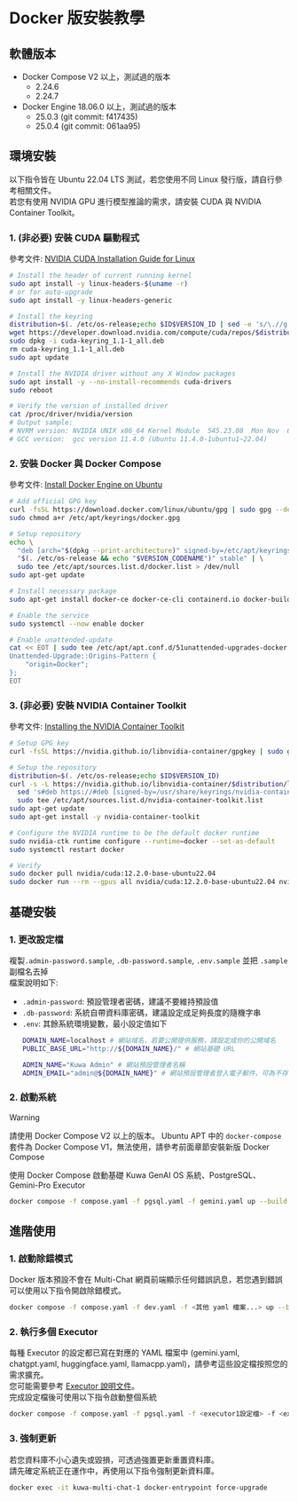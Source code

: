 # Docker 版安裝教學

## 軟體版本
- Docker Compose V2 以上，測試過的版本
  - 2.24.6
  - 2.24.7
- Docker Engine 18.06.0 以上，測試過的版本
  - 25.0.3 (git commit: f417435)
  - 25.0.4 (git commit: 061aa95)

## 環境安裝
以下指令皆在 Ubuntu 22.04 LTS 測試，若您使用不同 Linux 發行版，請自行參考相關文件。  
若您有使用 NVIDIA GPU 進行模型推論的需求，請安裝 CUDA 與 NVIDIA Container Toolkit。

### 1. (非必要) 安裝 CUDA 驅動程式

參考文件: [NVIDIA CUDA Installation Guide for Linux](https://docs.nvidia.com/cuda/cuda-installation-guide-linux/)

```sh
# Install the header of current running kernel
sudo apt install -y linux-headers-$(uname -r)
# or for auto-upgrade
sudo apt install -y linux-headers-generic

# Install the keyring
distribution=$(. /etc/os-release;echo $ID$VERSION_ID | sed -e 's/\.//g')
wget https://developer.download.nvidia.com/compute/cuda/repos/$distribution/x86_64/cuda-keyring_1.1-1_all.deb
sudo dpkg -i cuda-keyring_1.1-1_all.deb
rm cuda-keyring_1.1-1_all.deb
sudo apt update

# Install the NVIDIA driver without any X Window packages
sudo apt install -y --no-install-recommends cuda-drivers
sudo reboot

# Verify the version of installed driver
cat /proc/driver/nvidia/version
# Output sample:
# NVRM version: NVIDIA UNIX x86_64 Kernel Module  545.23.08  Mon Nov  6 23:49:37 UTC 2023
# GCC version:  gcc version 11.4.0 (Ubuntu 11.4.0-1ubuntu1~22.04)
```

### 2. 安裝 Docker 與 Docker Compose

參考文件: [Install Docker Engine on Ubuntu](https://docs.docker.com/engine/install/ubuntu/)
```sh
# Add official GPG key
curl -fsSL https://download.docker.com/linux/ubuntu/gpg | sudo gpg --dearmor -o /etc/apt/keyrings/docker.gpg
sudo chmod a+r /etc/apt/keyrings/docker.gpg

# Setup repository
echo \
  "deb [arch="$(dpkg --print-architecture)" signed-by=/etc/apt/keyrings/docker.gpg] https://download.docker.com/linux/ubuntu \
  "$(. /etc/os-release && echo "$VERSION_CODENAME")" stable" | \
  sudo tee /etc/apt/sources.list.d/docker.list > /dev/null
sudo apt-get update

# Install necessary package
sudo apt-get install docker-ce docker-ce-cli containerd.io docker-buildx-plugin docker-compose-plugin

# Enable the service
sudo systemctl --now enable docker

# Enable unattended-update
cat << EOT | sudo tee /etc/apt/apt.conf.d/51unattended-upgrades-docker
Unattended-Upgrade::Origins-Pattern {
    "origin=Docker";
};
EOT
```

### 3. (非必要) 安裝 NVIDIA Container Toolkit

參考文件: [Installing the NVIDIA Container Toolkit](https://docs.nvidia.com/datacenter/cloud-native/container-toolkit/latest/install-guide.html)

```sh
# Setup GPG key
curl -fsSL https://nvidia.github.io/libnvidia-container/gpgkey | sudo gpg --dearmor -o /usr/share/keyrings/nvidia-container-toolkit-keyring.gpg

# Setup the repository
distribution=$(. /etc/os-release;echo $ID$VERSION_ID)
curl -s -L https://nvidia.github.io/libnvidia-container/$distribution/libnvidia-container.list | \
  sed 's#deb https://#deb [signed-by=/usr/share/keyrings/nvidia-container-toolkit-keyring.gpg] https://#g' | \
  sudo tee /etc/apt/sources.list.d/nvidia-container-toolkit.list
sudo apt-get update
sudo apt-get install -y nvidia-container-toolkit

# Configure the NVIDIA runtime to be the default docker runtime
sudo nvidia-ctk runtime configure --runtime=docker --set-as-default
sudo systemctl restart docker

# Verify
sudo docker pull nvidia/cuda:12.2.0-base-ubuntu22.04
sudo docker run --rm --gpus all nvidia/cuda:12.2.0-base-ubuntu22.04 nvidia-smi
```

## 基礎安裝

### 1. 更改設定檔

複製`.admin-password.sample`, `.db-password.sample`, `.env.sample` 並把 `.sample` 副檔名去掉  
檔案說明如下:
- `.admin-password`: 預設管理者密碼，建議不要維持預設值
- `.db-password`: 系統自帶資料庫密碼，建議設定成足夠長度的隨機字串
- `.env`: 其餘系統環境變數，最小設定值如下
    ```sh
    DOMAIN_NAME=localhost # 網站域名，若要公開提供服務，請設定成你的公開域名
    PUBLIC_BASE_URL="http://${DOMAIN_NAME}/" # 網站基礎 URL

    ADMIN_NAME="Kuwa Admin" # 網站預設管理者名稱
    ADMIN_EMAIL="admin@${DOMAIN_NAME}" # 網站預設管理者登入電子郵件，可為不存在的電子郵件
    ```

### 2. 啟動系統

> [!WARNING]
> 請使用 Docker Compose V2 以上的版本。
> Ubuntu APT 中的 `docker-compose` 套件為 Docker Compose V1，無法使用，請參考前面章節安裝新版 Docker Compose

使用 Docker Compose 啟動基礎 Kuwa GenAI OS 系統、PostgreSQL、Gemini-Pro Executor
```sh
docker compose -f compose.yaml -f pgsql.yaml -f gemini.yaml up --build
```

## 進階使用

### 1. 啟動除錯模式
Docker 版本預設不會在 Multi-Chat 網頁前端顯示任何錯誤訊息，若您遇到錯誤可以使用以下指令開啟除錯模式。
```sh
docker compose -f compose.yaml -f dev.yaml -f <其他 yaml 檔案...> up --build
```

### 2. 執行多個 Executor
每種 Executor 的設定都已寫在對應的 YAML 檔案中 (gemini.yaml, chatgpt.yaml, huggingface.yaml, llamacpp.yaml)，請參考這些設定檔按照您的需求擴充。  
您可能需要參考 [Executor 說明文件](../src/executor/README_TW.md)。  
完成設定檔後可使用以下指令啟動整個系統
```sh
docker compose -f compose.yaml -f pgsql.yaml -f <executor1設定檔> -f <executor2設定檔...> up --build
```

### 3. 強制更新
若您資料庫不小心遺失或毀損，可透過強置更新重置資料庫。  
請先確定系統正在運作中，再使用以下指令強制更新資料庫。  
```sh
docker exec -it kuwa-multi-chat-1 docker-entrypoint force-upgrade
```